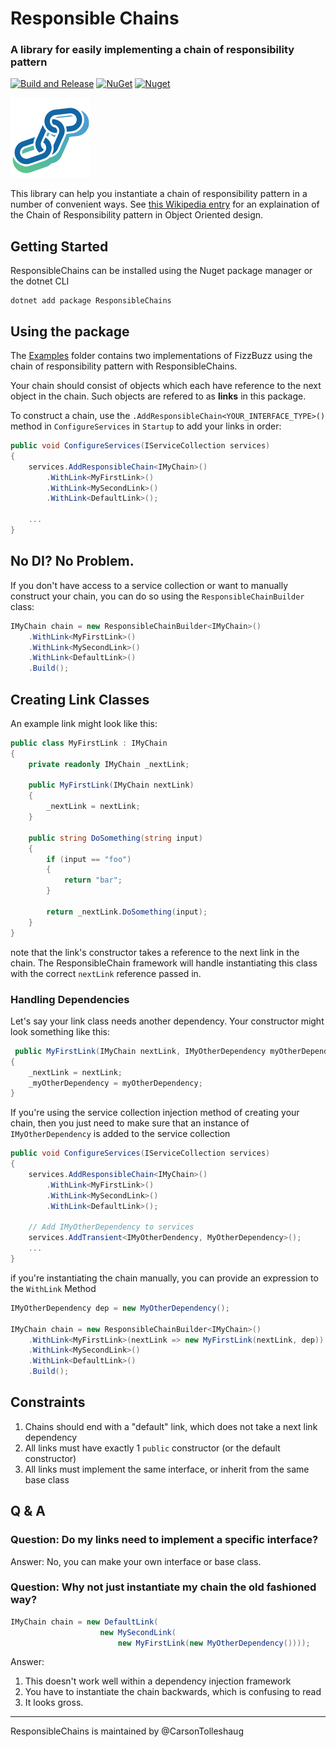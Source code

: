 # Responsible Chains
### A library for easily implementing a chain of responsibility pattern

[![Build and Release](https://github.com/CarsonTolleshaug/ResponsibleChains/actions/workflows/build.yml/badge.svg)](https://github.com/CarsonTolleshaug/ResponsibleChains/actions/workflows/build.yml)
[![NuGet](https://img.shields.io/nuget/v/ResponsibleChains.svg)](https://nuget.org/packages/ResponsibleChains) 
[![Nuget](https://img.shields.io/nuget/dt/ResponsibleChains.svg)](https://nuget.org/packages/ResponsibleChains)

![Logo](./Logo/logo.png)

This library can help you instantiate a chain of responsibility pattern in a number of convenient ways. 
See [this Wikipedia entry](https://en.wikipedia.org/wiki/Chain-of-responsibility_pattern) for an 
explaination of the Chain of Responsibility pattern in Object Oriented design.

## Getting Started

ResponsibleChains can be installed using the Nuget package manager or the dotnet CLI

```
dotnet add package ResponsibleChains
```

## Using the package

The [Examples](./Examples) folder contains two implementations of FizzBuzz using the chain of responsibility pattern with ResponsibleChains.

Your chain should consist of objects which each have reference to the next object in the chain. Such
objects are refered to as **links** in this package.

To construct a chain, use the `.AddResponsibleChain<YOUR_INTERFACE_TYPE>()` method in `ConfigureServices` 
in `Startup` to add your links in order:

```c#
public void ConfigureServices(IServiceCollection services)
{
    services.AddResponsibleChain<IMyChain>()
        .WithLink<MyFirstLink>()
        .WithLink<MySecondLink>()
        .WithLink<DefaultLink>();

    ...
}
```

## No DI? No Problem.

If you don't have access to a service collection or want to manually construct your chain, you can 
do so using the `ResponsibleChainBuilder` class:

```c#
IMyChain chain = new ResponsibleChainBuilder<IMyChain>()
    .WithLink<MyFirstLink>()
    .WithLink<MySecondLink>()
    .WithLink<DefaultLink>()
    .Build();
```


## Creating Link Classes

An example link might look like this:

```c#
public class MyFirstLink : IMyChain
{
    private readonly IMyChain _nextLink;

    public MyFirstLink(IMyChain nextLink)
    {
        _nextLink = nextLink;
    }

    public string DoSomething(string input)
    {
        if (input == "foo")
        {
            return "bar";
        }

        return _nextLink.DoSomething(input);
    }
}
```

note that the link's constructor takes a reference to the next link in the chain. The ResponsibleChain 
framework will handle instantiating this class with the correct `nextLink` reference passed in.

### Handling Dependencies

Let's say your link class needs another dependency. Your constructor might look something like this:

```c#
 public MyFirstLink(IMyChain nextLink, IMyOtherDependency myOtherDependency)
{
    _nextLink = nextLink;
    _myOtherDependency = myOtherDependency;
}
```

If you're using the service collection injection method of creating your chain, then you just need to
make sure that an instance of `IMyOtherDependency` is added to the service collection

```c#
public void ConfigureServices(IServiceCollection services)
{
    services.AddResponsibleChain<IMyChain>()
        .WithLink<MyFirstLink>()
        .WithLink<MySecondLink>()
        .WithLink<DefaultLink>();

    // Add IMyOtherDependency to services
    services.AddTransient<IMyOtherDendency, MyOtherDependency>();
    ...
}
```

if you're instantiating the chain manually, you can provide an expression to the `WithLink` Method

```c#
IMyOtherDependency dep = new MyOtherDependency();

IMyChain chain = new ResponsibleChainBuilder<IMyChain>()
    .WithLink<MyFirstLink>(nextLink => new MyFirstLink(nextLink, dep))
    .WithLink<MySecondLink>()
    .WithLink<DefaultLink>()
    .Build();
```

## Constraints

1. Chains should end with a "default" link, which does not take a next link dependency
2. All links must have exactly 1 `public` constructor (or the default constructor)
3. All links must implement the same interface, or inherit from the same base class

## Q & A

### Question: Do my links need to implement a specific interface?

Answer: No, you can make your own interface or base class.

### Question: Why not just instantiate my chain the old fashioned way?

```c#
IMyChain chain = new DefaultLink(
                    new MySecondLink(
                        new MyFirstLink(new MyOtherDependency())));
```

Answer: 
1. This doesn't work well within a dependency injection framework
2. You have to instantiate the chain backwards, which is confusing to read
3. It looks gross.

---

ResponsibleChains is maintained by @CarsonTolleshaug